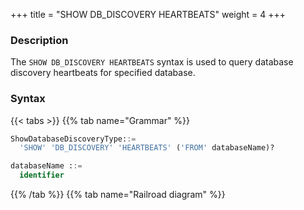 +++
title = "SHOW DB_DISCOVERY HEARTBEATS"
weight = 4
+++

### Description

The `SHOW DB_DISCOVERY HEARTBEATS` syntax is used to query database discovery heartbeats for specified database.

### Syntax

{{< tabs >}}
{{% tab name="Grammar" %}}
```sql
ShowDatabaseDiscoveryType::=
  'SHOW' 'DB_DISCOVERY' 'HEARTBEATS' ('FROM' databaseName)?

databaseName ::=
  identifier
```
{{% /tab %}}
{{% tab name="Railroad diagram" %}}
<iframe frameborder="0" name="diagram" id="diagram" width="100%" height="100%"></iframe>
{{% /tab %}}
{{< /tabs >}}

### Supplement

- When `databaseName` is not specified, the default is the currently used `DATABASE`. If `DATABASE` is not used, `No database selected` will be prompted.

### Return value description

| Column                   | Description                             |
| ------------------------ | ----------------------------------------|
| name                     | Database discovery heartbeat name       |
| props                    | Database discovery heartbeat properties |




### Example

- Query database discovery heartbeats for specified database.

```sql
SHOW DB_DISCOVERY HEARTBEATS FROM discovery_db;
```

```sql
mysql> SHOW DB_DISCOVERY HEARTBEATS FROM discovery_db;
+-------------------+---------------------------------+
| name              | props                           |
+-------------------+---------------------------------+
| group_0_heartbeat | {keep-alive-cron=0/5 * * * * ?} |
+-------------------+---------------------------------+
1 row in set (0.00 sec)
```

- Query database discovery heartbeats for current database.

```sql
SHOW DB_DISCOVERY HEARTBEATS;
```

```sql
mysql> SHOW DB_DISCOVERY HEARTBEATS;
+-------------------+---------------------------------+
| name              | props                           |
+-------------------+---------------------------------+
| group_0_heartbeat | {keep-alive-cron=0/5 * * * * ?} |
+-------------------+---------------------------------+
1 row in set (0.00 sec)
```

### Reserved word

`SHOW`, `DB_DISCOVERY`, `HEARTBEATS`, `FROM`

### Related links

- [Reserved word](/en/reference/distsql/syntax/reserved-word/)
